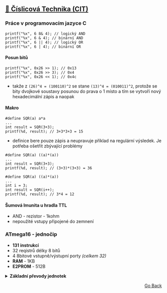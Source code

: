 ## [💯 Číslicová Technika (CIT)](./..)
### Práce v programovacím jazyce C

```
printf("%x", 6 8& 4); // logický AND
printf("%x", 6 & 4); // binární AND
printf("%x", 6 || 4); // logický OR
printf("%x", 6 | 4); // binární OR
```

#### Posun bitů
```
printf("%x", 0x26 >> 1); // 0x13
printf("%x", 0x26 >> 3); // 0x4
printf("%x", 0x26 << 1); // 0x4c
```
- takže z `(26)^4 = (100110)^2` se stane `(13)^4 = (010011)^2`, protože se bity dvojkové soustavy posunou do prava o 1 místo a tím se vytvoří nový hexadecimální zápis a naopak

#### Makro
```
#define SQR(a) a*a
...
int result = SQR(3+3);
printf(%d, result); // 3+3*3+3 = 15 
```
- definice bere pouze zápis a neupravuje příklad na regulární výsledek. Je potřeba ošetřit zbývající problémy
```
#define SQR(a) ((a)*(a))
...
int result = SQR(3+3);
printf(%d, result); // (3+3)*(3+3) = 36
```

```
#define SQR(a) ((a)*(a))
...
int i = 3;
int result = SQR(i++);
printf(%d, result); // 3*4 = 12
```

#### Šumová Imunita u hradla TTL
- AND - rezistor - 1kohm
- nepoužité vstupy připojené do zemnení

### ATmega16 - jednočip
- **131 instrukcí**
- 32 reqistrů délky 8 bitů
- 4 8bitové vstupně/výstupní porty *(celkem 32)*
- **RAM** - 1KB
- **E2PROM** - 512B 


<details>
<summary><b>Základní převody jednotek</b></summary>
<br>

| Binární | Desítková | Šestnáctková |
|---------|-----------|--------------|
| 0000    | 0         | 0            |
| 0001    | 1         | 1            |
| 0010    | 2         | 2            |
| 0011    | 3         | 3            |
| 0100    | 4         | 4            |
| 0101    | 5         | 5            |
| 0110    | 6         | 6            |
| 0111    | 7         | 7            |
| 1000    | 8         | 8            |
| 1001    | 9         | 9            |
| 1010    | 10        | A            |
| 1011    | 11        | B            |
| 1100    | 12        | C            |
| 1101    | 13        | D            |
| 1110    | 14        | E            |
| 1111    | 15        | F            |

</details>
<p align="right"><a href="https://github.com/neostetic/School-Zapisky">Go Back</p>
